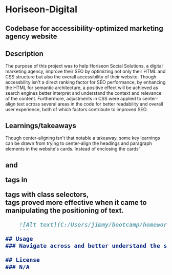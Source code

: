# Horiseon-Digital
## Codebase for accessibility-optimized marketing agency website

## Description
The purpose of this project was to help Horiseon Social Solutions, a digital marketing agency, improve their SEO by optimizing not only their HTML and CSS structure but also the overall accessibility of their website. Though accessbility isn't a direct ranking factor for SEO performance, by enhancing the HTML for semantic architecture, a positive effect will be achieved as search engines better interpret and understand the context and relevance of the content. Furthermore, adjustments in CSS were applied to center-align text across several areas in the code for better readability and overall user experience, both of which factors contribute to improved SEO.

## Learnings/takeaways
Though center-aligning isn't that notable a takeaway, some key learnings can be drawn from trying to center-align the headings and paragraph elements in the website's cards. Instead of enclosing the cards' <h2> and <p> tags in <figure></figure> tags with class selectors, <div></div> tags proved more effective when it came to manipulating the positioning of text. 
```md
    ![Alt text](C:/Users/jimmy/bootcamp/homework/horiseon-digital/assets/images/screenshot.png)
    ``` 
## Usage 
### Navigate across and better understand the services that Horiseon Social Solutions offer by clicking on the corresponding service using the navigation bar at the top of the webpage.

## License
### N/A
